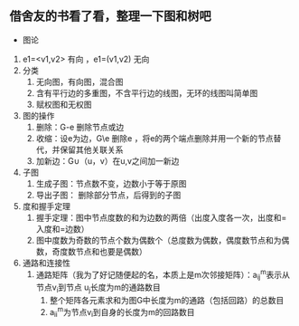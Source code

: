  ## 借舍友的书看了看，整理一下图和树吧
 
 * 图论  
1. e1=<v1,v2>  有向  ，e1=(v1,v2) 无向  
2. 分类  
	1. 无向图，有向图，混合图  
	2. 含有平行边的多重图，不含平行边的线图，无环的线图叫简单图  
	3. 赋权图和无权图  
3. 图的操作  
	1. 删除：G-e 删除节点或边  
	2. 收缩：设e为边，G\e 删除e ，将e的两个端点删除并用一个新的节点替代，并保留其他关联关系  
	3. 加新边：G∪（u，v）在u,v之间加一新边  
4. 子图  
	1. 生成子图：节点数不变，边数小于等于原图  
	2. 导出子图： 删除部分节点，后得到的子图  
5. 度和握手定理  
	1. 握手定理：图中节点度数的和为边数的两倍（出度入度各一次，出度和=入度和=边数）  
	2. 图中度数为奇数的节点个数为偶数个（总度数为偶数，偶度数节点和为偶数，奇度数节点和也要是偶数）  
6. 通路和连接性  
	1. 通路矩阵（我为了好记随便起的名，本质上是m次邻接矩阵）：a<sub>ij</sub><sup>m</sup>表示从节点v<sub>i</sub>到节点
	u<sub>j</sub>长度为m的通路数目
		1. 整个矩阵各元素求和为图G中长度为m的通路（包括回路）的总数目   
		2. a<sub>ii</sub><sup>m</sup>为节点v<sub>i</sub>到自身的长度为m的回路数目  
		
	
	
	
	
 
  

 
 